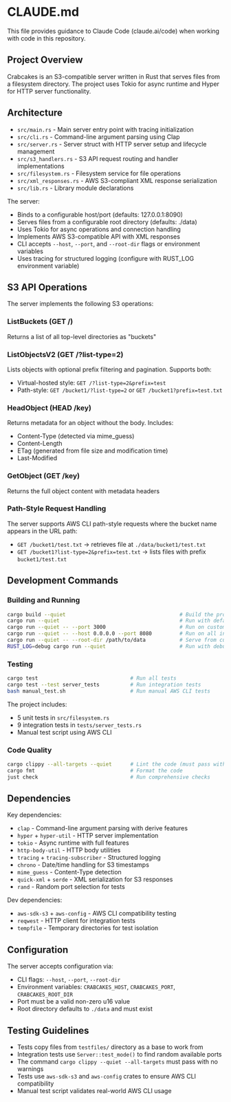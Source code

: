 # CLAUDE.md

This file provides guidance to Claude Code (claude.ai/code) when working with code in this repository.

## Project Overview

Crabcakes is an S3-compatible server written in Rust that serves files from a filesystem directory. The project uses Tokio for async runtime and Hyper for HTTP server functionality.

## Architecture

- `src/main.rs` - Main server entry point with tracing initialization
- `src/cli.rs` - Command-line argument parsing using Clap
- `src/server.rs` - Server struct with HTTP server setup and lifecycle management
- `src/s3_handlers.rs` - S3 API request routing and handler implementations
- `src/filesystem.rs` - Filesystem service for file operations
- `src/xml_responses.rs` - AWS S3-compliant XML response serialization
- `src/lib.rs` - Library module declarations

The server:

- Binds to a configurable host/port (defaults: 127.0.0.1:8090)
- Serves files from a configurable root directory (defaults: ./data)
- Uses Tokio for async operations and connection handling
- Implements AWS S3-compatible API with XML responses
- CLI accepts `--host`, `--port`, and `--root-dir` flags or environment variables
- Uses tracing for structured logging (configure with RUST_LOG environment variable)

## S3 API Operations

The server implements the following S3 operations:

### ListBuckets (GET /)
Returns a list of all top-level directories as "buckets"

### ListObjectsV2 (GET /?list-type=2)
Lists objects with optional prefix filtering and pagination. Supports both:
- Virtual-hosted style: `GET /?list-type=2&prefix=test`
- Path-style: `GET /bucket1/?list-type=2` or `GET /bucket1?prefix=test.txt`

### HeadObject (HEAD /key)
Returns metadata for an object without the body. Includes:
- Content-Type (detected via mime_guess)
- Content-Length
- ETag (generated from file size and modification time)
- Last-Modified

### GetObject (GET /key)
Returns the full object content with metadata headers

### Path-Style Request Handling
The server supports AWS CLI path-style requests where the bucket name appears in the URL path:
- `GET /bucket1/test.txt` → retrieves file at `./data/bucket1/test.txt`
- `GET /bucket1?list-type=2&prefix=test.txt` → lists files with prefix `bucket1/test.txt`

## Development Commands

### Building and Running

```bash
cargo build --quiet                                     # Build the project
cargo run --quiet                                       # Run with defaults (127.0.0.1:8090, ./data)
cargo run --quiet -- --port 3000                        # Run on custom port
cargo run --quiet -- --host 0.0.0.0 --port 8080         # Run on all interfaces
cargo run --quiet -- --root-dir /path/to/data           # Serve from custom directory
RUST_LOG=debug cargo run --quiet                        # Run with debug logging
```

### Testing

```bash
cargo test                              # Run all tests
cargo test --test server_tests          # Run integration tests
bash manual_test.sh                     # Run manual AWS CLI tests
```

The project includes:
- 5 unit tests in `src/filesystem.rs`
- 9 integration tests in `tests/server_tests.rs`
- Manual test script using AWS CLI

### Code Quality

```bash
cargo clippy --all-targets --quiet      # Lint the code (must pass with no warnings)
cargo fmt                               # Format the code
just check                              # Run comprehensive checks
```

## Dependencies

Key dependencies:
- `clap` - Command-line argument parsing with derive features
- `hyper` + `hyper-util` - HTTP server implementation
- `tokio` - Async runtime with full features
- `http-body-util` - HTTP body utilities
- `tracing` + `tracing-subscriber` - Structured logging
- `chrono` - Date/time handling for S3 timestamps
- `mime_guess` - Content-Type detection
- `quick-xml` + `serde` - XML serialization for S3 responses
- `rand` - Random port selection for tests

Dev dependencies:
- `aws-sdk-s3` + `aws-config` - AWS CLI compatibility testing
- `reqwest` - HTTP client for integration tests
- `tempfile` - Temporary directories for test isolation

## Configuration

The server accepts configuration via:
- CLI flags: `--host`, `--port`, `--root-dir`
- Environment variables: `CRABCAKES_HOST`, `CRABCAKES_PORT`, `CRABCAKES_ROOT_DIR`
- Port must be a valid non-zero u16 value
- Root directory defaults to `./data` and must exist

## Testing Guidelines

- Tests copy files from `testfiles/` directory as a base to work from
- Integration tests use `Server::test_mode()` to find random available ports
- The command `cargo clippy --quiet --all-targets` must pass with no warnings
- Tests use `aws-sdk-s3` and `aws-config` crates to ensure AWS CLI compatibility
- Manual test script validates real-world AWS CLI usage